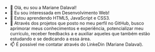 - 👋 Olá, eu sou a Mariane Dalaval!
- 👀 Eu sou interessada em Desenvolvimento Web!
- 🌱 Estou aprendendo HTML5, JavaScript e CSS3.
- 💞️ Através dos projetos que posto no meu perfil no GitHub, busco aprimorar meus conhecimentos e experiência, potencializar meu currículo, receber feedbacks a e auxiliar aqueles que também estão estudando e se dedicando a essa área.
- 📫 É possível me contatar através do LinkeDin (Mariane Dalaval).

